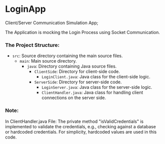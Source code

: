 # LoginApp
Client/Server Communication Simulation App;

The Application is mocking the Login Process using Socket Communication.


### The Project Structure:

- `src`: Source directory containing the main source files.
  - `main`: Main source directory.
    - `java`: Directory containing Java source files.
      - `ClientSide`: Directory for client-side code.
        - `LoginClient.java`: Java class for the client-side logic.
      - `ServerSide`: Directory for server-side code.
        - `LoginServer.java`: Java class for the server-side logic.
        - `ClientHandler.java`: Java class for handling client connections on the server side.



### Note:
In ClientHandler.java File:
The private method "isValidCredentials" is implemented to validate the credentials,
e.g., checking against a database or hardcoded credentials. For simplicity, hardcoded values are used in this code.
